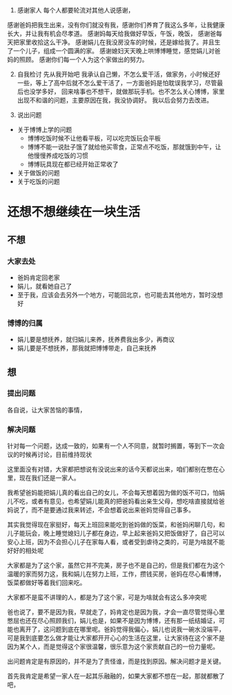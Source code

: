 
1. 感谢家人
每个人都要轮流对其他人说感谢，

感谢爸妈把我生出来，没有你们就没有我，感谢你们养育了我这么多年，让我健康长大，并让我有机会尽孝道。
感谢妈每天给我做好早饭，午饭，晚饭，
感谢爸每天把家里收拾这么干净。
感谢娟儿在我没房没车的时候，还是嫁给我了。并且生了一个儿子，组成一个圆满的家。
感谢媳妇天天晚上哄博博睡觉，感觉娟儿对爸妈的照顾。
感谢你们每一个人为这个家做出的努力。

2. 自我检讨
先从我开始吧
我承认自己懒，不怎么爱干活，做家务，小时候还好一些，等上了高中后就不怎么爱干活了，一方面爸妈是怕耽误我学习，尽管最后也没学多好，
回来啥事也不想干，就做那玩手机。也不怎么关心博博，家里出现不和谐的问题，主要原因在我，我没协调好。
我以后会努力去改进。

3. 说出问题
* 关于博博上学的问题
  * 博博吃饭时候不让他看平板，可以吃完饭玩会平板
  * 博博不能一说肚子饿了就给他买零食，正常点不吃饭，那就饿到中午，让他慢慢养成吃饭的习惯
  * 博博玩具现在都已经开始正常收了
* 关于做饭的问题
* 关于吃饭的问题

# 还想不想继续在一块生活

## 不想

### 大家去处
* 爸妈肯定回老家
* 娟儿，就看她自己了
* 至于我，应该会去另外一个地方，可能回北京，也可能去其他地方，暂时没想好

### 博博的归属
* 娟儿要是想抚养，就归娟儿来养，抚养费我出多少，再商议
* 娟儿要是不想抚养，那我就把博博带走，自己来抚养

## 想

### 提出问题
各自说，让大家苦恼的事情，
### 解决问题
针对每一个问题，达成一致的，如果有一个人不同意，就暂时搁置，等到下一次会议的时候再讨论，目前维持现状

这里面没有对错，大家都把想说有没说出来的话今天都说出来，咱们都别在憋在心里，现在我们还是一家人。

我希望爸妈能把娟儿真的看出自己的女儿，不会每天想着因为做的饭不可口，怕娟儿不吃，或者有意见，也希望娟儿能真的把爸妈看出亲生父母，想吃啥直接就给爸妈说了，而不是要通过我来转述，不会想着说出来爸妈觉得自己事多。

其实我觉得现在家挺好，每天上班回来能吃到爸妈做的饭菜，和爸妈闲聊几句，和儿子能玩会，晚上睡觉媳妇儿子都在身边，早上起来爸妈又把饭做好了，自己可以安心上班，因为不会担心儿子在家每人看，或者受到虐待之类的，可是为啥就不能好好的相处呢

大家都是为了这个家，虽然它并不完美，房子也不是自己的，但是我们都在为这个温暖的家而努力这，我和娟儿在努力上班，工作，攒钱买房，爸妈在尽心看博博，饭菜都做好等着我们回来吃。

大家都不是蛮不讲理的人，都是为了这个家，可是为啥就会有这么多冲突呢

爸也说了，要不是因为我，早就走了，妈肯定也是因为我，才会一直尽管觉得心里憋屈也还在尽心照顾我们，娟儿也是，如果不是因为博博，还有那一纸结婚证，可能也离开了，这问题到底在哪里呢。爸妈觉得我偏心，娟儿也说我一碗水没端平，可是我到底要怎么做才能让大家都开开心心的生活在这里，让大家待在这个家不是因为某个人，而是觉得这个家很温馨，很乐意为这个家贡献自己的一份力量呢。

出问题肯定是有原因的，并不是为了责怪谁，而是找到原因。解决问题才是关键。

首先我肯定是希望一家人在一起其乐融融的，如果大家都不想在一起，那就都散了吧，
